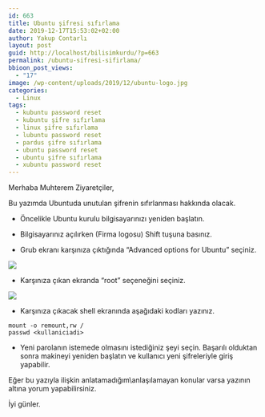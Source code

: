 ```yaml
---
id: 663
title: Ubuntu şifresi sıfırlama
date: 2019-12-17T15:53:02+02:00
author: Yakup Contarlı
layout: post
guid: http://localhost/bilisimkurdu/?p=663
permalink: /ubuntu-sifresi-sifirlama/
bbioon_post_views:
  - "17"
image: /wp-content/uploads/2019/12/ubuntu-logo.jpg
categories:
  - Linux
tags:
  - kubuntu password reset
  - kubuntu şifre sıfırlama
  - linux şifre sıfırlama
  - lubuntu password reset
  - pardus şifre sıfırlama
  - ubuntu password reset
  - ubuntu şifre sıfırlama
  - xubuntu password reset
---
```

Merhaba Muhterem Ziyaretçiler,

Bu yazımda Ubuntuda unutulan şifrenin sıfırlanması hakkında olacak.

<!--more-->

  * Öncelikle Ubuntu kurulu bilgisayarınızı yeniden başlatın.

  * Bilgisayarınız açılırken (Firma logosu) Shift tuşuna basınız.

  * Grub ekranı karşınıza çıktığında &#8220;Advanced options for Ubuntu&#8221; seçiniz.<figure class="wp-block-image size-large">

![](http://wpcdn.cazda.com/wp-content/uploads/2016/10/Grub2.02_DualBoot-820x440.jpg) </figure> 

  * Karşınıza çıkan ekranda &#8220;root&#8221; seçeneğini seçiniz.<figure class="wp-block-image size-large">

![](https://clouding.io/kb/wp-content/uploads/2018/11/ubuntu_recoverymode_1.png) </figure> 

  * Karşınıza çıkacak shell ekranında aşağıdaki kodları yazınız.

<pre class="wp-block-code"><code>mount -o remount,rw /
passwd &lt;kullaniciadi></code></pre>

  * Yeni parolanın istemede olmasını istediğiniz şeyi seçin. Başarılı olduktan sonra makineyi yeniden başlatın ve kullanıcı yeni şifreleriyle giriş yapabilir.

Eğer bu yazıyla ilişkin anlatamadığım\anlaşılamayan konular varsa yazının altına yorum yapabilirsiniz.

İyi günler.